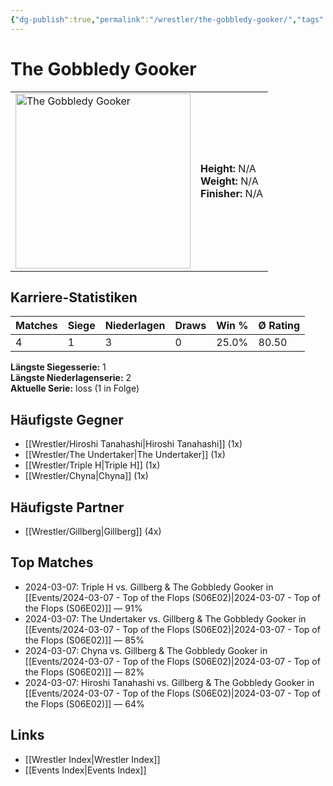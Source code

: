 ```yaml
---
{"dg-publish":true,"permalink":"/wrestler/the-gobbledy-gooker/","tags":["wrestler"],"noteIcon":"","created":"2025-08-11T09:33:21.376+02:00"}
---
```



# The Gobbledy Gooker

<table>
<tr>
<td><img src="The Gobbledy Gooker.png" width="280" alt="The Gobbledy Gooker"></td>
<td>
<b>Height:</b> N/A<br>
<b>Weight:</b> N/A<br>
<b>Finisher:</b> N/A<br>
</td>
</tr>
</table>

## Karriere-Statistiken

| Matches | Siege | Niederlagen | Draws | Win % | Ø Rating |
|---------|-------|-------------|-------|-------|-----------|
| 4 | 1 | 3 | 0 | 25.0% | 80.50 |

**Längste Siegesserie:** 1<br>**Längste Niederlagenserie:** 2<br>**Aktuelle Serie:** loss (1 in Folge)


## Häufigste Gegner
- [[Wrestler/Hiroshi Tanahashi\|Hiroshi Tanahashi]] (1x)
- [[Wrestler/The Undertaker\|The Undertaker]] (1x)
- [[Wrestler/Triple H\|Triple H]] (1x)
- [[Wrestler/Chyna\|Chyna]] (1x)

## Häufigste Partner
- [[Wrestler/Gillberg\|Gillberg]] (4x)

## Top Matches
- 2024-03-07: Triple H vs. Gillberg & The Gobbledy Gooker in [[Events/2024-03-07 - Top of the Flops (S06E02)\|2024-03-07 - Top of the Flops (S06E02)]] — 91%
- 2024-03-07: The Undertaker vs. Gillberg & The Gobbledy Gooker in [[Events/2024-03-07 - Top of the Flops (S06E02)\|2024-03-07 - Top of the Flops (S06E02)]] — 85%
- 2024-03-07: Chyna vs. Gillberg & The Gobbledy Gooker in [[Events/2024-03-07 - Top of the Flops (S06E02)\|2024-03-07 - Top of the Flops (S06E02)]] — 82%
- 2024-03-07: Hiroshi Tanahashi vs. Gillberg & The Gobbledy Gooker in [[Events/2024-03-07 - Top of the Flops (S06E02)\|2024-03-07 - Top of the Flops (S06E02)]] — 64%

## Links
- [[Wrestler Index\|Wrestler Index]]
- [[Events Index\|Events Index]]
